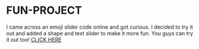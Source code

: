 # FUN-PROJECT

I came across an emoji slider code online and got curious. I decided to try it out and added a shape and text slider to make it more fun. You guys can try it out too! [CLICK HERE](https://sadiapikachu.github.io/FUN-PROJECT/)


